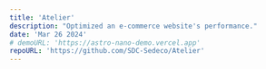 ```yaml
---
title: 'Atelier'
description: "Optimized an e-commerce website's performance."
date: 'Mar 26 2024'
# demoURL: 'https://astro-nano-demo.vercel.app'
repoURL: 'https://github.com/SDC-Sedeco/Atelier'
---
```

